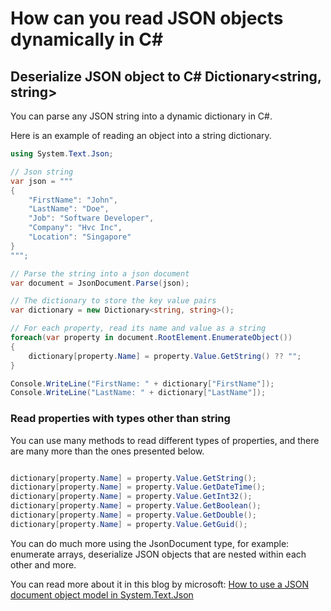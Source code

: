 
# How can you read JSON objects dynamically in C#

## Deserialize JSON object to C# Dictionary<string, string>

You can parse any JSON string into a dynamic dictionary in C#.

Here is an example of reading an object into a string dictionary.

```cs
using System.Text.Json;

// Json string
var json = """
{
    "FirstName": "John",
    "LastName": "Doe",
    "Job": "Software Developer",
    "Company": "Hvc Inc",
    "Location": "Singapore"
}
""";

// Parse the string into a json document
var document = JsonDocument.Parse(json);

// The dictionary to store the key value pairs
var dictionary = new Dictionary<string, string>();

// For each property, read its name and value as a string
foreach(var property in document.RootElement.EnumerateObject())
{
    dictionary[property.Name] = property.Value.GetString() ?? "";
}

Console.WriteLine("FirstName: " + dictionary["FirstName"]);
Console.WriteLine("LastName: " + dictionary["LastName"]);

```


### Read properties with types other than string

You can use many methods to read different types of properties, and there are many more than the ones presented below.

```cs

dictionary[property.Name] = property.Value.GetString();
dictionary[property.Name] = property.Value.GetDateTime();
dictionary[property.Name] = property.Value.GetInt32();
dictionary[property.Name] = property.Value.GetBoolean();
dictionary[property.Name] = property.Value.GetDouble();
dictionary[property.Name] = property.Value.GetGuid();

```

You can do much more using the JsonDocument type, for example: enumerate arrays, deserialize JSON objects that are nested within each other and more.

You can read more about it in this blog by microsoft:  [How to use a JSON document object model in System.Text.Json](https://learn.microsoft.com/en-us/dotnet/standard/serialization/system-text-json/use-dom)

